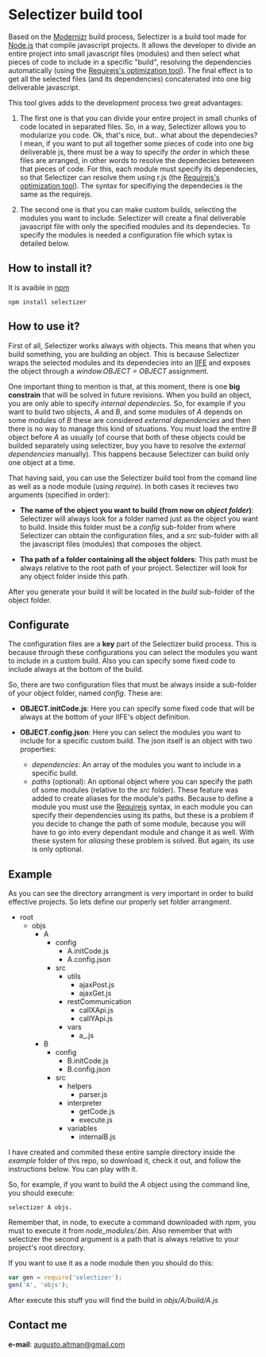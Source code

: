 Selectizer build tool
=============

Based on the [Modernizr](https://github.com/Modernizr/Modernizr) build process, Selectizer is a build tool made for [Node.js](http://nodejs.org/) that compile javascript projects. It allows the developer to divide an entire project into small javascript files (modules) and then select what pieces of code to include in a specific "build", resolving the dependencies automatically (using the [Requirejs's optimization tool](http://requirejs.org/docs/optimization.html)). The final effect is to get all the selected files (and its dependencies) concatenated into one big deliverable javascript.

This tool gives adds to the development process two great advantages:

1. The first one is that you can divide your entire project in small chunks of code located in separated files. So, in a way, Selectizer allows you to modularize you code. Ok, that's nice, but.. what about the dependecies? I mean, if you want to put all together some pieces of code into one big deliverable js, there must be a way to specify _the order_ in which these files are arranged, in other words to resolve the dependecies beteween that pieces of code. For this, each module must specify its dependecies, so that Selectizer can resolve them using r.js (the [Requirejs's optimization tool](http://requirejs.org/docs/optimization.html)). The syntax for specifiying the dependecies is the same as the requirejs.

2. The second one is that you can make custom builds, selecting the modules you want to include. Selectizer will create a final deliverable javascript file with only the specified modules and its dependecies. To specify the modules is needed a configuration file which sytax is detailed below.

How to install it?
-------------

It is avaible in [npm](https://www.npmjs.org/package/selectizer)

```$
npm install selectizer
```

How to use it?
-------------

First of all, Selectizer works always with objects. This means that when you build something, you are building an object. This is because Selectizer wraps the selected modules and its dependecies into an [IIFE](http://benalman.com/news/2010/11/immediately-invoked-function-expression/) and exposes the object through a _window.OBJECT = OBJECT_ assignment.

One important thing to mention is that, at this moment, there is one **big constrain** that will be solved in future revisions. When you build an object, you are only able to specify _internal dependecies_. So, for example if you want to build two objects, _A_ and _B_, and some modules of _A_ depends on some modules of _B_ these are considered _external dependencies_ and then there is no way to manage this kind of situations. You must load the entire _B_ object before _A_ as usually (of course that both of these objects could be builded separately using selectizer, buy you have to resolve the _external dependencies_ manually). This happens because Selectizer can build only one object at a time.

That having said, you can use the Selectizer build tool from the comand line as well as a node module (using _require_). In both cases it recieves two arguments (specified in order):

*   **The name of the object you want to build (from now on _object folder_)**: Selectizer will always look for a folder named just as the object you want to build. Inside this folder must be a _config_ sub-folder from where Selectizer can obtain the configuration files, and a _src_ sub-folder with all the javascript files (modules) that composes the object.

*   **Tha path of a folder containing all the object folders**: This path must be always relative to the root path of your project. Selectizer will look for any object folder inside this path.

After you generate your build it will be located in the _build_ sub-folder of the object folder.

Configurate
-------------

The configuration files are a **key** part of the Selectizer build process. This is because through these configurations you can select the modules you want to include in a custom build. Also you can specify some fixed code to include always at the bottom of the build.

So, there are two configuration files that must be always inside a sub-folder of your object folder, named _config_. These are:

*   **OBJECT.initCode.js**: Here you can specify some fixed code that will be always at the bottom of your IIFE's object definition.

*   **OBJECT.config.json**: Here you can select the modules you want to include for a specific custom build. The json itself is an object with two properties:
    *   _dependencies_: An array of the modules you want to include in a specific build.
    *   _paths_ (optional): An optional object where you can specify the path of some modules (relative to the _src_ folder). These feature was added to create aliases for the module's paths. Because to define a module you must use the [Requirejs](http://requirejs.org/docs/api.html#define) syntax, in each module you can specify their dependencies using its paths, but these is a problem if you decide to change the path of some module, because you will have to go into every dependant module and change it as well. With these system for _aliasing_ these problem is solved. But again, its use is only optional.

Example
-------------

As you can see the directory arrangment is very important in order to build effective projects. So lets define our properly set folder arrangment.

-   root
    -   objs
        -   A
            -   config
                -   A.initCode.js
                -   A.config.json
            -   src
                -   utils
                    -   ajaxPost.js
                    -   ajaxGet.js
                -   restCommunication
                    -   callXApi.js
                    -   callYApi.js
                -   vars
                    -   a_.js
        -   B
            -   config
                -   B.initCode.js
                -   B.config.json
            -   src
                -   helpers
                    -   parser.js
                -   interpreter
                    -   getCode.js
                    -   execute.js
                -   variables
                    -   internalB.js

I have created and commited these entire sample directory inside the _example_ folder of this repo, so download it, check it out, and follow the instructions below. You can play with it.

So, for example, if you want to build the _A_ object using the command line, you should execute:

```$
selectizer A objs. 
```

Remember that, in node, to execute a command downloaded with _npm_, you must to execute it from _node\_modules/.bin_. Also remember that with selectizer the second argument is a path that is always relative to your project's root directory.

If you want to use it as a node module then you should do this:

```JavaScript
var gen = require('selectizer');
gen('A', 'objs');
```

After execute this stuff you will find the build in _objs/A/build/A.js_

Contact me
-------------

**e-mail**: augusto.altman@gmail.com